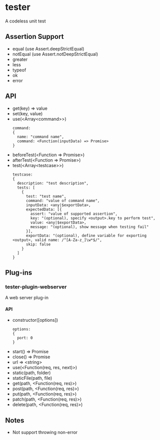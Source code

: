 # tester
A codeless unit test

## Assertion Support
- equal (use Assert.deepStrictEqual)
- notEqual (use Assert.notDeepStrictEqual)
- greater
- less
- typeof
- ok
- error

## API
- get(key) => value
- set(key, value)
- use(<Array<command\>>)
  ```
  command:
  {
    name: "command name",
    command: <Function(inputData) => Promise>
  }
  ```
- beforeTest(<Function => Promise>)
- afterTest(<Function => Promise>)
- test(<Array<testcase\>>)
  ```
  testcase:
  {
    description: "test description",
    tests: [
      {
        test: "test name",
        command: "value of command name",
        inputData: <any|$exportData>,
        expectedData: [{
          assert: "value of supported assertion",
          key: "(optional), specify <output>.key to perform test",
          value: <any|$exportData>,
          message: "(optional), show message when testing fail"
        }],
        exportData: "(optional), define variable for exporting <output>, valid name: /^[A-Za-z_]\w*$/",
        skip: false
      }
    ]
  }
  ```

## Plug-ins
### tester-plugin-webserver
A web server plug-in
#### API
- constructor([options])
  ```
  options:
  {
    port: 0
  }
  ```
- start() => Promise
- close() => Promise
- url => <string\>
- use(<Function(req, res, next)>)
- static(path, folder)
- staticFile(path, file)
- get(path, <Function(req, res)>)
- post(path, <Function(req, res)>)
- put(path, <Function(req, res)>)
- patch(path, <Function(req, res)>)
- delete(path, <Function(req, res)>)

## Notes
- Not support throwing non-error
